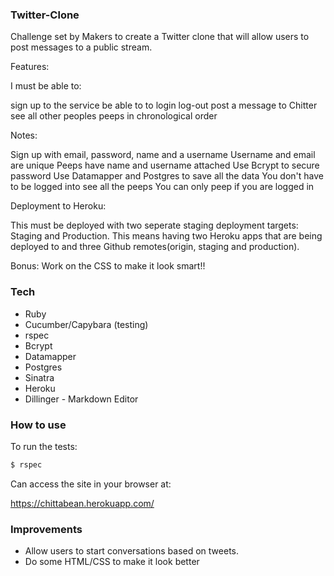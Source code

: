 ### Twitter-Clone

Challenge set by Makers to create a Twitter clone that will allow users to post messages to a public stream.

Features:

I must be able to:

sign up to the service
be able to to login
log-out
post a message to Chitter
see all other peoples peeps in chronological order

Notes:

Sign up with email, password, name and a username
Username and email are unique
Peeps have name and username attached
Use Bcrypt to secure password
Use Datamapper and Postgres to save all the data
You don't have to be logged into see all the peeps
You can only peep if you are logged in

Deployment to Heroku:

This must be deployed with two seperate staging deployment targets: Staging and Production. This means having two Heroku apps that are being deployed to and three Github remotes(origin, staging and production).

Bonus:
Work on the CSS to make it look smart!!


### Tech

* Ruby
* Cucumber/Capybara (testing)
* rspec
* Bcrypt
* Datamapper
* Postgres
* Sinatra
* Heroku
* Dillinger - Markdown Editor

### How to use


To run the tests:
```sh
$ rspec

```

Can access the site in your browser at:

https://chittabean.herokuapp.com/


### Improvements

* Allow users to start conversations based on tweets.
* Do some HTML/CSS to make it look better




